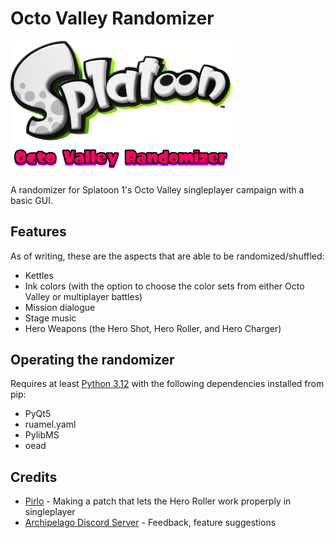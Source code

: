 # Octo Valley Randomizer
<img src="assets/repo_assets/Octo Valley Randomizer logo.png?raw=true" width="70%">

A randomizer for Splatoon 1's Octo Valley singleplayer campaign with a basic GUI.

## Features
As of writing, these are the aspects that are able to be randomized/shuffled:
- Kettles
- Ink colors (with the option to choose the color sets from either Octo Valley or multiplayer battles)
- Mission dialogue
- Stage music
- Hero Weapons (the Hero Shot, Hero Roller, and Hero Charger)

## Operating the randomizer

Requires at least [Python 3.12](https://www.python.org/downloads/release/python-3127/) with the following dependencies installed from pip: 

- PyQt5 
- ruamel.yaml
- PylibMS 
- oead

## Credits

- [Pirlo](https://twitter.com/0x1CAA9C5C) - Making a patch that lets the Hero Roller work properply in singleplayer
- [Archipelago Discord Server](https://discord.gg/8Z65BR2) - Feedback, feature suggestions

